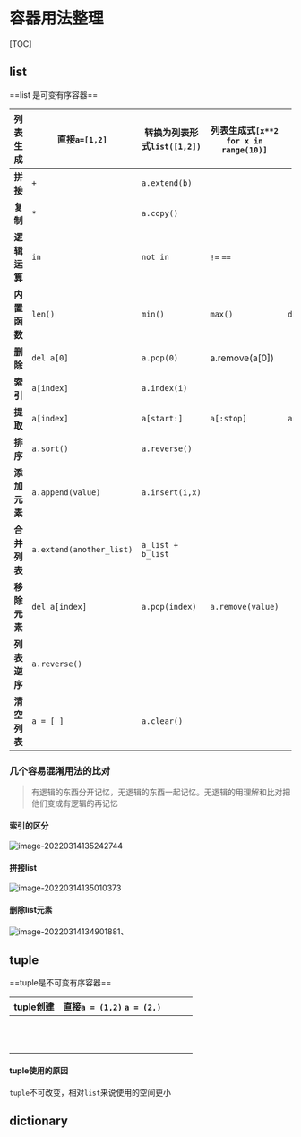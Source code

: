 # 容器用法整理

[TOC]

## list

==list 是可变有序容器==

| 列表生成     | 直接`a=[1,2]`            | 转换为列表形式`list([1,2])` | 列表生成式`[x**2 for x in range(10)]` |                 |
| ------------ | ------------------------ | --------------------------- | ------------------------------------- | --------------- |
| **拼接**     | `+`                      | `a.extend(b)`               |                                       |                 |
| **复制**     | `*`                      | `a.copy()`                  |                                       |                 |
| **逻辑运算** | `in`                     | `not in`                    | `!=` `==`                             |                 |
| **内置函数** | `len()`                  | `min()`                     | `max()`                               | `del()`         |
| **删除**     | `del a[0]`               | `a.pop(0)`                  | a.remove(a[0])                        |                 |
| **索引**     | `a[index]`               | `a.index(i)`                |                                       |                 |
| **提取**     | `a[index]`               | `a[start:]`                 | `a[:stop]`                            | `a[start:stop]` |
| **排序**     | `a.sort()`               | `a.reverse()`               |                                       |                 |
| **添加元素** | `a.append(value)`        | `a.insert(i,x)`             |                                       |                 |
| **合并列表** | `a.extend(another_list)` | `a_list + b_list`           |                                       |                 |
| **移除元素** | `del a[index]`           | `a.pop(index)`              | `a.remove(value)`                     |                 |
| **列表逆序** | `a.reverse()`            |                             |                                       |                 |
| **清空列表** | `a = [ ]`                | `a.clear()`                 |                                       |                 |

### 几个容易混淆用法的比对

> 有逻辑的东西分开记忆，无逻辑的东西一起记忆。无逻辑的用理解和比对把他们变成有逻辑的再记忆

#### 索引的区分

![image-20220314135242744](../../../../Library/Application%20Support/typora-user-images/image-20220314135242744.png)

#### 拼接list

![image-20220314135010373](../../../../Library/Application%20Support/typora-user-images/image-20220314135010373.png)

#### 删除list元素

![image-20220314134901881](../../../../Library/Application%20Support/typora-user-images/image-20220314134901881.png)、





## tuple

==tuple是不可变有序容器==

| tuple创建 | 直接`a = (1,2)` `a = (2,)` |      |      |      |
| --------- | -------------------------- | ---- | ---- | ---- |
|           |                            |      |      |      |
|           |                            |      |      |      |
|           |                            |      |      |      |
|           |                            |      |      |      |
|           |                            |      |      |      |
|           |                            |      |      |      |
|           |                            |      |      |      |
|           |                            |      |      |      |
|           |                            |      |      |      |
|           |                            |      |      |      |
|           |                            |      |      |      |



#### tuple使用的原因

`tuple`不可改变，相对`list`来说使用的空间更小

## dictionary



